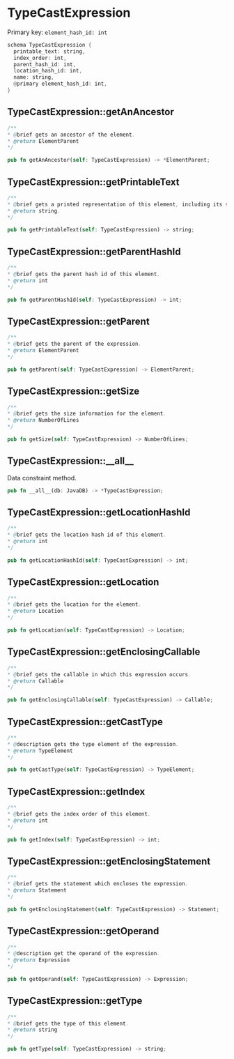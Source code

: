 # TypeCastExpression

Primary key: `element_hash_id: int`

```rust
schema TypeCastExpression {
  printable_text: string,
  index_order: int,
  parent_hash_id: int,
  location_hash_id: int,
  name: string,
  @primary element_hash_id: int,
}
```
## TypeCastExpression::getAnAncestor

```java
/**
* @brief gets an ancestor of the element.
* @return ElementParent 
*/
```
```rust
pub fn getAnAncestor(self: TypeCastExpression) -> *ElementParent;
```
## TypeCastExpression::getPrintableText

```java
/**
* @brief gets a printed representation of this element, including its structure where applicable.
* @return string.
*/
```
```rust
pub fn getPrintableText(self: TypeCastExpression) -> string;
```
## TypeCastExpression::getParentHashId

```java
/**
* @brief gets the parent hash id of this element.
* @return int
*/
```
```rust
pub fn getParentHashId(self: TypeCastExpression) -> int;
```
## TypeCastExpression::getParent

```java
/**
* @brief gets the parent of the expression.
* @return ElementParent 
*/
```
```rust
pub fn getParent(self: TypeCastExpression) -> ElementParent;
```
## TypeCastExpression::getSize

```java
/**
* @brief gets the size information for the element.
* @return NumberOfLines
*/
```
```rust
pub fn getSize(self: TypeCastExpression) -> NumberOfLines;
```
## TypeCastExpression::\_\_all\_\_

Data constraint method.

```rust
pub fn __all__(db: JavaDB) -> *TypeCastExpression;
```
## TypeCastExpression::getLocationHashId

```java
/**
* @brief gets the location hash id of this element.
* @return int
*/
```
```rust
pub fn getLocationHashId(self: TypeCastExpression) -> int;
```
## TypeCastExpression::getLocation

```java
/**
* @brief gets the location for the element.
* @return Location
*/
```
```rust
pub fn getLocation(self: TypeCastExpression) -> Location;
```
## TypeCastExpression::getEnclosingCallable

```java
/**
* @brief gets the callable in which this expression occurs.
* @return Callable 
*/
```
```rust
pub fn getEnclosingCallable(self: TypeCastExpression) -> Callable;
```
## TypeCastExpression::getCastType

```java
/**
* @description gets the type element of the expression.
* @return TypeElement 
*/
```
```rust
pub fn getCastType(self: TypeCastExpression) -> TypeElement;
```
## TypeCastExpression::getIndex

```java
/**
* @brief gets the index order of this element.
* @return int
*/
```
```rust
pub fn getIndex(self: TypeCastExpression) -> int;
```
## TypeCastExpression::getEnclosingStatement

```java
/**
* @brief gets the statement which encloses the expression.
* @return Statement 
*/
```
```rust
pub fn getEnclosingStatement(self: TypeCastExpression) -> Statement;
```
## TypeCastExpression::getOperand

```java
/**
* @description get the operand of the expression.
* @return Expression 
*/
```
```rust
pub fn getOperand(self: TypeCastExpression) -> Expression;
```
## TypeCastExpression::getType

```java
/**
* @brief gets the type of this element.
* @return string
*/
```
```rust
pub fn getType(self: TypeCastExpression) -> string;
```
